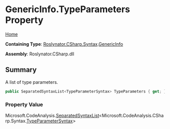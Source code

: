 # GenericInfo\.TypeParameters Property

[Home](../../../../../README.md)

**Containing Type**: [Roslynator.CSharp.Syntax](../../README.md)\.[GenericInfo](../README.md)

**Assembly**: Roslynator\.CSharp\.dll

## Summary

A list of type parameters\.

```csharp
public SeparatedSyntaxList<TypeParameterSyntax> TypeParameters { get; }
```

### Property Value

Microsoft\.CodeAnalysis\.[SeparatedSyntaxList](https://docs.microsoft.com/en-us/dotnet/api/microsoft.codeanalysis.separatedsyntaxlist-1)\<Microsoft\.CodeAnalysis\.CSharp\.Syntax\.[TypeParameterSyntax](https://docs.microsoft.com/en-us/dotnet/api/microsoft.codeanalysis.csharp.syntax.typeparametersyntax)>

